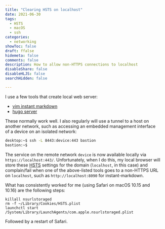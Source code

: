 ```yaml
---
title: "Clearing HSTS on localhost"
date: 2021-06-30
tags:
  - HSTS
  - macOS
  - ssh
categories:
  - networking
showToc: false
draft: ffalse
hidemeta: false
comments: false
description: How to allow non-HTTPS connections to localhost
disableShare: false
disableHLJS: false
searchHidden: false

---
```


I use a few tools that create local web server:

- [vim instant markdown][instant-markdown]
- [hugo server][hugo]

These normally work well.  I also regularly will use a tunnel to a host
on another network, such as accessing an embedded management interface
of a device on an isolated network:

```bash
desktop:~$ ssh -L 8443:device:443 bastion
bastion:~$
```

The service on the remote network `device` is now available locally
via `https://localhost:443/`.  Unfortunately, when I do this, my
local browser will store these [HSTS][hsts] settings for the domain
(`localhost`, in this case) and complain/fail when one of the
above-listed tools goes to a non-HTTPS URL on `localhost`, such as
`http://localhost:8090` for instant-markdown.

What has consistently worked for me (using Safari on macOS 10.15 and
10.16) are the following steps:

```text
killall nsurlstoraged
rm -f ~/Library/Cookies/HSTS.plist
launchctl start /System/Library/LaunchAgents/com.apple.nsurlstoraged.plist
```

Followed by a restart of Safari.

[instant-markdown]: https://github.com/instant-markdown/vim-instant-markdown
[hugo]: https://gohugo.io/commands/hugo_server/
[hsts]: https://en.wikipedia.org/wiki/HTTP_Strict_Transport_Security
